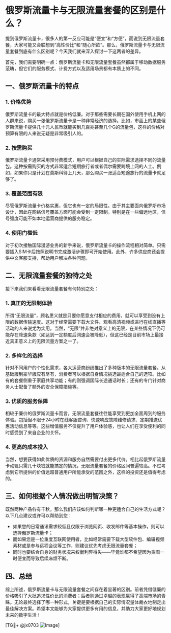 # 俄罗斯流量卡与无限流量套餐的区别是什么？

提到俄罗斯流量卡，很多人的第一反应可能是“便宜”和“方便”，而说到无限流量套餐，大家可能又会联想到“高性价比”和“随心所欲”。那么，俄罗斯流量卡与无限流量套餐到底有什么区别呢？今天我们就来深入探讨一下这两者的差异。

首先，我们需要明确一点：俄罗斯流量卡和无限流量套餐虽然都属于移动数据服务范畴，但它们的服务模式、计费方式以及适用场景都有本质上的不同。

## 一、俄罗斯流量卡的特点

### 1. **价格优势**
俄罗斯流量卡的最大特点就是价格低廉。对于那些需要长期在国外使用手机上网的人群来说，购买一张俄罗斯流量卡是一种非常经济的选择。比如，市面上的某些俄罗斯流量卡提供几十元人民币就能买到几百兆甚至几个G的流量包，这样的价格对预算有限的人来说无疑是非常吸引人的。

### 2. **按需购买**
俄罗斯流量卡通常采用预付费模式，用户可以根据自己的实际需求选择不同的流量包。这种按需购买的方式非常适合短期旅行者或者偶尔需要跨境上网的人士。例如，如果你只是计划在莫斯科待上几天，那么购买一张适合短途旅行的流量卡就足够了。

### 3. **覆盖范围有限**
尽管俄罗斯流量卡价格实惠，但它也有一定的局限性。由于其主要面向俄罗斯市场设计，因此在网络信号覆盖方面可能会受到一定限制。特别是在一些偏远地区，信号强度可能不如本地运营商提供的服务稳定。

### 4. **使用门槛低**
对于初次接触国际漫游业务的新手来说，俄罗斯流量卡的操作流程相对简单。只需要插入SIM卡后按照说明书完成激活步骤即可开始使用。此外，许多供应商还会提供中文客服支持，帮助用户解决各种问题。

## 二、无限流量套餐的独特之处

接下来我们来看看无限流量套餐有何特别之处：

### 1. **真正的无限制体验**
所谓“无限流量”，顾名思义就是只要你愿意支付相应的费用，就可以享受到没有上限的数据传输速度。这对于经常需要下载大文件、观看高清视频或进行在线直播等活动的人来说尤为实用。当然，“无限”并非绝对意义上的无限，在某些情况下仍可能存在降速条款（如达到一定额度后网速会被降低），但这已经是目前市场上最接近真正意义上的无限流量方案之一了。

### 2. **多样化的选择**
针对不同用户的个性化需求，各大运营商纷纷推出了多种版本的无限流量套餐。从基础版到豪华版应有尽有，消费者可以根据自身情况挑选最适合自己的选项。比如有的套餐侧重于家庭共享功能；有的则强调国际长途通话时长；还有的专门针对商务人士配备了额外的安全保障措施等。

### 3. **优质的服务保障**
相较于廉价的俄罗斯流量卡而言，无限流量套餐往往能享受到更加全面周到的服务体验。包括但不限于24小时在线客服咨询、快速响应故障维修请求、定期推送优惠活动信息等等。这些增值服务不仅提升了用户体验感，也让人们在享受便利的同时感受到了来自企业的关怀。

### 4. **更高的成本投入**
当然，想要获得如此优质的资源和服务自然需要付出更多代价。相比起俄罗斯流量卡动辄只需几十块钱就能搞定的情况，无限流量套餐的价格区间普遍较高。不过考虑到它所提供的价值远超普通用户所能承受的范围之外，这样的投资还是值得考虑的。

## 三、如何根据个人情况做出明智决策？

既然两种产品各有千秋，那么我们应该如何判断哪一种更适合自己的生活方式呢？以下几点建议或许可以帮助到您：

- 如果您的日常通讯需求较低且仅限于浏览网页、收发邮件等基本操作，则可以选择俄罗斯流量卡；
- 而如果您是一位重度互联网使用者，比如经常需要下载大型软件包、编辑视频素材或是参与远程会议等工作，则建议优先考虑无限流量套餐；
- 同时也要结合自身的财务状况来权衡利弊得失——毕竟谁都不希望因为贪图一时便宜而导致后续麻烦不断。

## 四、总结

综上所述，俄罗斯流量卡与无限流量套餐之间存在着显著的区别。前者凭借低廉的价格吸引了大批追求性价比的消费者；后者则通过卓越的表现赢得了高端市场的青睐。无论最终选择了哪一种形式，关键是要根据自己的实际情况量体裁衣地制定出最佳解决方案。希望本文能够为大家提供更多有用的信息，并助力大家更好地规划未来的数字生活！

[TG💪+ @jx0703 ![Image](https://github.com/user-attachments/assets/dbca1d08-cadb-493c-b0ec-ad6f7a83f270)]